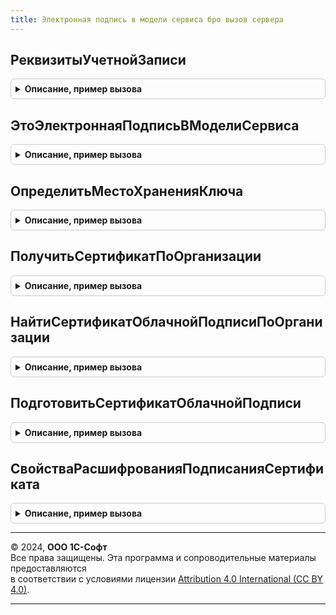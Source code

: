 ```yaml
---
title: Электронная подпись в модели сервиса бро вызов сервера
---
```



## РеквизитыУчетнойЗаписи
<details style="margin: 1em 0; padding: 0.5em; border: 1px solid #ccc; border-radius: 6px;">

<summary style="font-weight: bold; cursor: pointer;">Описание, пример вызова</summary>

```bsl

Функция РеквизитыУчетнойЗаписи(Знач Объект) Экспорт
```

Пример вызова
```bsl
Результат = ЭлектроннаяПодписьВМоделиСервисаБРОВызовСервера.РеквизитыУчетнойЗаписи(Объект) 
```
</details>

## ЭтоЭлектроннаяПодписьВМоделиСервиса
<details style="margin: 1em 0; padding: 0.5em; border: 1px solid #ccc; border-radius: 6px;">

<summary style="font-weight: bold; cursor: pointer;">Описание, пример вызова</summary>

```bsl

Функция ЭтоЭлектроннаяПодписьВМоделиСервиса(Знач Объект = Неопределено) Экспорт
```

Пример вызова
```bsl
Результат = ЭлектроннаяПодписьВМоделиСервисаБРОВызовСервера.ЭтоЭлектроннаяПодписьВМоделиСервиса(Объект);
```
</details>

## ОпределитьМестоХраненияКлюча
<details style="margin: 1em 0; padding: 0.5em; border: 1px solid #ccc; border-radius: 6px;">

<summary style="font-weight: bold; cursor: pointer;">Описание, пример вызова</summary>

```bsl

Функция ОпределитьМестоХраненияКлюча(Знач Объект = Неопределено) Экспорт
```

Пример вызова
```bsl
Результат = ЭлектроннаяПодписьВМоделиСервисаБРОВызовСервера.ОпределитьМестоХраненияКлюча(Объект);
```
</details>

## ПолучитьСертификатПоОрганизации
<details style="margin: 1em 0; padding: 0.5em; border: 1px solid #ccc; border-radius: 6px;">

<summary style="font-weight: bold; cursor: pointer;">Описание, пример вызова</summary>

```bsl

Функция ПолучитьСертификатПоОрганизации(Организация) Экспорт
```

Пример вызова
```bsl
Результат = ЭлектроннаяПодписьВМоделиСервисаБРОВызовСервера.ПолучитьСертификатПоОрганизации(Организация) 
```
</details>

## НайтиСертификатОблачнойПодписиПоОрганизации
<details style="margin: 1em 0; padding: 0.5em; border: 1px solid #ccc; border-radius: 6px;">

<summary style="font-weight: bold; cursor: pointer;">Описание, пример вызова</summary>

```bsl

Функция НайтиСертификатОблачнойПодписиПоОрганизации(Организация) Экспорт
```

Пример вызова
```bsl
Результат = ЭлектроннаяПодписьВМоделиСервисаБРОВызовСервера.НайтиСертификатОблачнойПодписиПоОрганизации(Организация) 
```
</details>

## ПодготовитьСертификатОблачнойПодписи
<details style="margin: 1em 0; padding: 0.5em; border: 1px solid #ccc; border-radius: 6px;">

<summary style="font-weight: bold; cursor: pointer;">Описание, пример вызова</summary>

```bsl

Функция ПодготовитьСертификатОблачнойПодписи(ОблачныйСертификат, РазделСубъекта = "Субъект", РазделИздатель = "Издатель") Экспорт
```

Пример вызова
```bsl
Результат = ЭлектроннаяПодписьВМоделиСервисаБРОВызовСервера.ПодготовитьСертификатОблачнойПодписи(ОблачныйСертификат, РазделСубъекта, РазделИздатель);
```
</details>

## СвойстваРасшифрованияПодписанияСертификата
<details style="margin: 1em 0; padding: 0.5em; border: 1px solid #ccc; border-radius: 6px;">

<summary style="font-weight: bold; cursor: pointer;">Описание, пример вызова</summary>

```bsl

Функция СвойстваРасшифрованияПодписанияСертификата(Сертификат) Экспорт
```

Пример вызова
```bsl
Результат = ЭлектроннаяПодписьВМоделиСервисаБРОВызовСервера.СвойстваРасшифрованияПодписанияСертификата(Сертификат) 
```
</details>

---

© 2024, **ООО 1С-Софт**  
Все права защищены. Эта программа и сопроводительные материалы предоставляются  
в соответствии с условиями лицензии [Attribution 4.0 International (CC BY 4.0)](https://creativecommons.org/licenses/by/4.0/legalcode).

---
